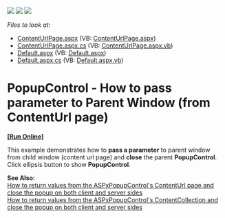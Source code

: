 <!-- default badges list -->
![](https://img.shields.io/endpoint?url=https://codecentral.devexpress.com/api/v1/VersionRange/128565776/13.1.4%2B)
[![](https://img.shields.io/badge/Open_in_DevExpress_Support_Center-FF7200?style=flat-square&logo=DevExpress&logoColor=white)](https://supportcenter.devexpress.com/ticket/details/E347)
[![](https://img.shields.io/badge/📖_How_to_use_DevExpress_Examples-e9f6fc?style=flat-square)](https://docs.devexpress.com/GeneralInformation/403183)
<!-- default badges end -->
<!-- default file list -->
*Files to look at*:

* [ContentUrlPage.aspx](./CS/WebSite/ContentUrlPage.aspx) (VB: [ContentUrlPage.aspx](./VB/WebSite/ContentUrlPage.aspx))
* [ContentUrlPage.aspx.cs](./CS/WebSite/ContentUrlPage.aspx.cs) (VB: [ContentUrlPage.aspx.vb](./VB/WebSite/ContentUrlPage.aspx.vb))
* [Default.aspx](./CS/WebSite/Default.aspx) (VB: [Default.aspx](./VB/WebSite/Default.aspx))
* [Default.aspx.cs](./CS/WebSite/Default.aspx.cs) (VB: [Default.aspx.vb](./VB/WebSite/Default.aspx.vb))
<!-- default file list end -->
# PopupControl - How to pass parameter to Parent Window (from ContentUrl page)
<!-- run online -->
**[[Run Online]](https://codecentral.devexpress.com/e347/)**
<!-- run online end -->


<p>This example demonstrates how to <strong>pass a parameter</strong> to parent window from child window (content url page) and <strong>close</strong> the parent <strong>PopupControl</strong>.<br />
Click ellipsis button to show <strong>PopupControl</strong>.</p><p><strong>See </strong><strong>Also:</strong><strong><u><br />
</u></strong><a href="https://www.devexpress.com/Support/Center/p/E3098">How to return values from the ASPxPopupControl's ContentUrl page and close the popup on both client and server sides </a><strong><u><br />
</u></strong><a href="https://www.devexpress.com/Support/Center/p/E3084">How to return values from the ASPxPopupControl's ContentCollection and close the popup on both client and server sides</a></p>

<br/>


